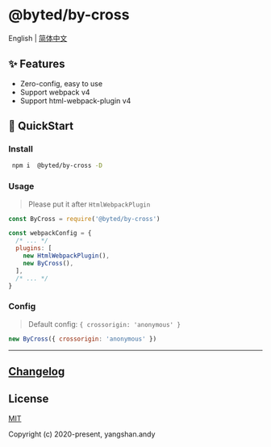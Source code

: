 # @byted/by-cross

English | [简体中文](./README.zh-CN.md)

## ✨ Features

- Zero-config, easy to use
- Support webpack v4
- Support html-webpack-plugin v4

## 🚀 QuickStart

### Install

```bash
 npm i  @byted/by-cross -D
```

### Usage

> Please put it after `HtmlWebpackPlugin`

```js
const ByCross = require('@byted/by-cross')

const webpackConfig = {
  /* ... */
  plugins: [
    new HtmlWebpackPlugin(),
    new ByCross(),
  ],
  /* ... */
}
```

### Config

> Default config: `{ crossorigin: 'anonymous' }`

```js
new ByCross({ crossorigin: 'anonymous' })
```

---


## [Changelog](./CHANGELOG.md)

## License

[MIT](http://opensource.org/licenses/MIT)

Copyright (c) 2020-present, yangshan.andy
